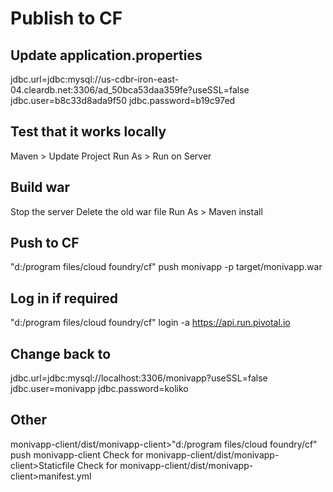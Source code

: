 # Publish to CF

## Update application.properties 

jdbc.url=jdbc:mysql://us-cdbr-iron-east-04.cleardb.net:3306/ad_50bca53daa359fe?useSSL=false
jdbc.user=b8c33d8ada9f50
jdbc.password=b19c97ed

## Test that it works locally

Maven > Update Project
Run As > Run on Server

## Build war

Stop the server
Delete the old war file
Run As > Maven install

## Push to CF

"d:/program files/cloud foundry/cf" push monivapp -p target/monivapp.war

## Log in if required

"d:/program files/cloud foundry/cf" login -a https://api.run.pivotal.io

## Change back to 

jdbc.url=jdbc:mysql://localhost:3306/monivapp?useSSL=false
jdbc.user=monivapp
jdbc.password=koliko

## Other

monivapp-client/dist/monivapp-client>"d:/program files/cloud foundry/cf" push monivapp-client
Check for monivapp-client/dist/monivapp-client>Staticfile
Check for monivapp-client/dist/monivapp-client>manifest.yml